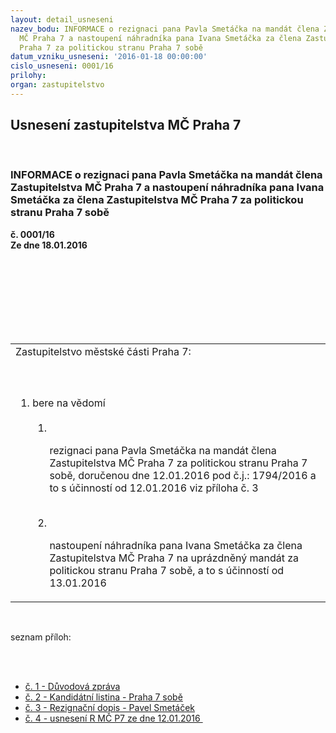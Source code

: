 ```yaml
---
layout: detail_usneseni
nazev_bodu: INFORMACE o rezignaci pana Pavla Smetáčka na mandát člena Zastupitelstva
  MČ Praha 7 a nastoupení náhradníka pana Ivana Smetáčka za člena Zastupitelstva MČ
  Praha 7 za politickou stranu Praha 7 sobě
datum_vzniku_usneseni: '2016-01-18 00:00:00'
cislo_usneseni: 0001/16
prilohy: 
organ: zastupitelstvo
---
```

<div id="ucUsn_pList" class="usn">
	<span><h2>Usnesení zastupitelstva MČ Praha 7 </h2>
<br></span><div class="standBody">
<span><h3>INFORMACE o rezignaci pana Pavla Smetáčka na mandát člena Zastupitelstva MČ Praha 7 a nastoupení náhradníka pana Ivana Smetáčka za člena Zastupitelstva MČ Praha 7 za politickou stranu Praha 7 sobě</h3></span><div class="center">
		<strong>č. 0001/16</strong><br>
	</div>
<div class="center">
		<strong>Ze dne 18.01.2016</strong><br><br>
	</div>
<p></p>
<br><table class="documentProperties tableView">
<br><tbody>
<br><tr>
<br><td>Zastupitelstvo městské části Praha 7:</td>
</tr>
<br><tr>
<br><td>
<br><ol class="urzList_view">
<br><li class="urzClass1">bere na vědomí <br><ol class="urzOlClass">
<br><li class="urzClass2">
<br><p>rezignaci pana Pavla Smetáčka na mandát člena Zastupitelstva MČ Praha 7 za politickou stranu Praha 7 sobě, doručenou dne 12.01.2016 pod č.j.: 1794/2016 a to s účinností od 12.01.2016 viz příloha č. 3</p>
<br>
</li>
<li class="urzClass2">
<br><p>nastoupení náhradníka pana Ivana Smetáčka za člena Zastupitelstva MČ Praha 7 na uprázdněný mandát za politickou stranu Praha 7 sobě, a to s účinností od 13.01.2016</p>
</li>
</ol>
</li>
</ol>
</td>
</tr>
</tbody>
</table>
<br><p>seznam příloh:</p>
<br><ul>
<br><li>
<a href="/zdroj.aspx?typ=4&amp;Id=69744&amp;sh=-1931808651" target="_blank" title="Odkaz na soubor - 22 kB - nové okno">č. 1 - Důvodová zpráva </a><br>
</li>
<li>
<a href="/zdroj.aspx?typ=4&amp;Id=69745&amp;sh=-1931973227" target="_blank" title="Odkaz na soubor - 4,7 MB - nové okno">č. 2 - Kandidátní listina - Praha 7 sobě</a> <br>
</li>
<li>
<a href="/zdroj.aspx?typ=4&amp;Id=69748&amp;sh=-1931180811" target="_blank" title="Odkaz na soubor - 585,5 kB - nové okno">č. 3 - Rezignační dopis - Pavel Smetáček</a> <br>
</li>
<li><a href="/zdroj.aspx?typ=4&amp;Id=69747&amp;sh=-1930996267" target="_blank" title="Odkaz na soubor - 19,7 kB - nové okno">č. 4 - usnesení R MČ P7 ze dne 12.01.2016 </a></li>
</ul>
</div>
</div>